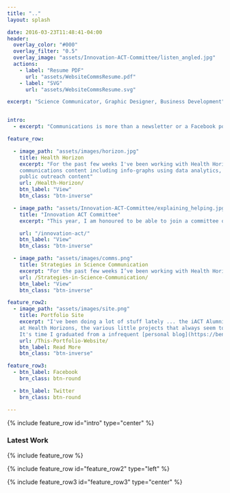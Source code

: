 ```yaml
---
title: ".."
layout: splash

date: 2016-03-23T11:48:41-04:00
header:
  overlay_color: "#000"
  overlay_filter: "0.5"
  overlay_image: "assets/Innovation-ACT-Committee/listen_angled.jpg"
  actions:
    - label: "Resume PDF"
      url: "assets/WebsiteCommsResume.pdf"
    - label: "SVG"
      url: "assets/WebsiteCommsResume.svg"

excerpt: "Science Communicator, Graphic Designer, Business Development"


intro:
  - excerpt: "Communications is more than a newsletter or a Facebook post, it is every channel, person, resource and scenario inside and outside a organisation, it is the glue that holds business, people and success together."

feature_row:

  - image_path: "assets/images/horizon.jpg"
    title: Health Horizon
    excerpt: "For the past few weeks I've been working with Health Horizons developing
    communications content including info-graphs using data analytics, articles and
    public outreach content"
    url: /Health-Horizon/
    btn_label: "View"
    btn_class: "btn-inverse"

  - image_path: "assets/Innovation-ACT-Committee/explaining_helping.jpg"
    title: "Innovation ACT Committee"
    excerpt: "This year, I am honoured to be able to join a committee of iACT alumnis to help budding businesses going through the iACT Program"

    url: "/innovation-act/"
    btn_label: "View"
    btn_class: "btn-inverse"

  - image_path: "assets/images/comms.png"
    title: Strategies in Science Communication
    excerpt: "For the past few weeks I’ve been working with Health Horizons developing communications content including infographs using data analytics, articles and public outreach content"
    url: /Strategies-in-Science-Communication/
    btn_label: "View"
    btn_class: "btn-inverse"

feature_row2:
  - image_path: "assets/images/site.png"
    title: Portfolio Site
    excerpt: "I've been doing a lot of stuff lately ... the iACT Alumni Committee, my Internship
    at Health Horizons, the various little projects that always seem to be happening.
    It's time I graduated from a infrequent [personal blog](https://benjdmaclaren.wordpress.com/) to a more professional portfolio website."
    url: /This-Portfolio-Website/
    btn_label: Read More
    btn_class: "btn-inverse"

feature_row3:
  - btn_label: Facebook
    brn_class: btn-round

  - btn_label: Twitter
    brn_class: btn-round

---
```


{% include feature_row id="intro" type="center" %}

### Latest Work
{% include feature_row %}

{% include feature_row id="feature_row2" type="left" %}

{% include feature_row3 id="feature_row3" type="center" %}
